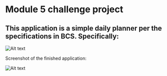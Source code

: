# Module 5 challenge project

## This application is a simple daily planner per the specifications in BCS. Specifically:

![Alt text](image.png)

Screenshot of the finished application:

![Alt text](image-1.png)
